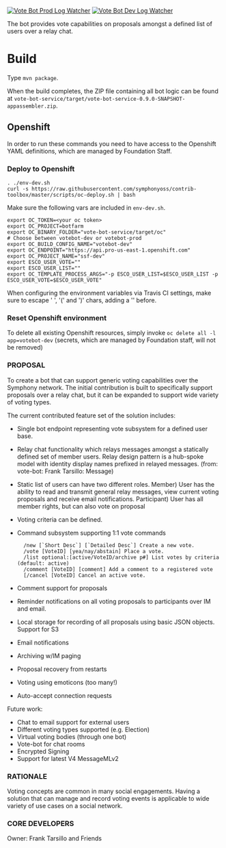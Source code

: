 [![Vote Bot Prod Log Watcher](https://hv0dbm9dsd.execute-api.us-east-1.amazonaws.com/Prod/badge?oc_bot_name=votebot-prod&oc_project_name=ssf-prod)](https://foundation.symphony.com)
[![Vote Bot Dev Log Watcher](https://hv0dbm9dsd.execute-api.us-east-1.amazonaws.com/Prod/badge?oc_bot_name=votebot-dev&oc_project_name=ssf-dev)](https://foundation-dev.symphony.com)

The bot provides vote capabilities on proposals amongst a defined list of users over a relay chat.

# Build

Type `mvn package`.

When the build completes, the ZIP file containing all bot logic can be found at `vote-bot-service/target/vote-bot-service-0.9.0-SNAPSHOT-appassembler.zip`.

## Openshift

In order to run these commands you need to have access to the Openshift YAML definitions, which are managed by Foundation Staff.

### Deploy to Openshift

```
. ./env-dev.sh
curl -s https://raw.githubusercontent.com/symphonyoss/contrib-toolbox/master/scripts/oc-deploy.sh | bash
```

Make sure the following vars are included in `env-dev.sh`.
```
export OC_TOKEN=<your oc token>
export OC_PROJECT=botfarm
export OC_BINARY_FOLDER="vote-bot-service/target/oc"
# Choose between votebot-dev or votebot-prod
export OC_BUILD_CONFIG_NAME="votebot-dev"
export OC_ENDPOINT="https://api.pro-us-east-1.openshift.com"
export OC_PROJECT_NAME="ssf-dev"
export ESCO_USER_VOTE=""
export ESCO_USER_LIST=""
export OC_TEMPLATE_PROCESS_ARGS="-p ESCO_USER_LIST=$ESCO_USER_LIST -p ESCO_USER_VOTE=$ESCO_USER_VOTE"
```

When configuring the environment variables via Travis CI settings, make sure to escape ' ', '(' and ')' chars, adding a '\' before.

### Reset Openshift environment

To delete all existing Openshift resources, simply invoke `oc delete all -l app=votebot-dev` (secrets, which are managed by Foundation staff, will not be removed)

### PROPOSAL

To create a bot that can support generic voting capabilities over the Symphony network.  The initial contribution is built to specifically support proposals over a relay chat, but it can be expanded to support wide variety of voting types.

The current contributed feature set of the solution includes:
* Single bot endpoint representing vote subsystem for a defined user base.
* Relay chat functionality which relays messages amongst a statically defined set of member users.  Relay design pattern is a hub-spoke model with identity display names prefixed in relayed messages. (from: vote-bot: Frank Tarsillo: Message)
* Static list of users can have two different roles.  Member) User has the ability to read and transmit general relay messages, view current voting proposals and receive email notifications.  Participant) User has all member rights, but can also vote on proposal
* Voting criteria can be defined.
* Command subsystem supporting 1:1 vote commands

		/new [`Short Desc`] [`Detailed Desc`] Create a new vote.
		/vote [VoteID] [yea/nay/abstain] Place a vote.
		/list optional:[active/VoteID/archive p#] List votes by criteria (default: active)
		/comment [VoteID] [comment] Add a comment to a registered vote
		[/cancel [VoteID] Cancel an active vote.

* Comment support for proposals
* Reminder notifications on all voting proposals to participants over IM and email.
* Local storage for recording of all proposals using basic JSON objects.  Support for S3
* Email notifications
* Archiving w/IM paging
* Proposal recovery from restarts
* Voting using emoticons (too many!)
* Auto-accept connection requests

Future work:
* Chat to email support for external users
* Different voting types supported (e.g. Election)
* Virtual voting bodies (through one bot)
* Vote-bot for chat rooms
* Encrypted Signing
* Support for latest V4 MessageMLv2


### RATIONALE

Voting concepts are common in many social engagements.  Having a solution that can manage and record voting events is applicable to wide variety of use cases on a social network.   

### CORE DEVELOPERS

Owner: Frank Tarsillo and Friends


